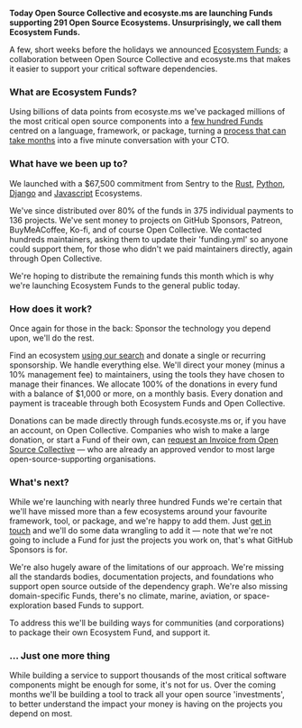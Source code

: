 __Today Open Source Collective and ecosyste.ms are launching Funds supporting 291 Open Source Ecosystems. Unsurprisingly, we call them Ecosystem Funds.__

A few, short weeks before the holidays we announced [Ecosystem Funds](https://opencollective.com/opensource/updates/ecosystem-funds-curated-support-for-your-critical-software-dependencies); a collaboration between Open Source Collective and ecosyste.ms that makes it easier to support your critical software dependencies. 

### What are Ecosystem Funds?

Using billions of data points from ecosyste.ms we've packaged millions of the most critical open source components into a [few hundred Funds](https://funds.ecosyste.ms/funds/all) centred on a language, framework, or package, turning a [process that can take months](https://opensource.microsoft.com/blog/2024/06/27/5-things-we-learned-from-sponsoring-a-sampling-of-our-open-source-dependencies/) into a five minute conversation with your CTO.

### What have we been up to?

We launched with a $67,500 commitment from Sentry to the [Rust](https://funds.ecosyste.ms/funds/rust), [Python](https://funds.ecosyste.ms/funds/python), [Django](https://funds.ecosyste.ms/funds/django) and [Javascript](https://funds.ecosyste.ms/funds/javascript) Ecosystems. 

We've since distributed over 80% of the funds in 375 individual payments to 136 projects. We've sent money to projects on GitHub Sponsors, Patreon, BuyMeACoffee, Ko-fi, and of course Open Collective. We contacted hundreds maintainers, asking them to update their 'funding.yml' so anyone could support them, for those who didn't we paid maintainers directly, again through Open Collective.

We're hoping to distribute the remaining funds this month which is why we're launching Ecosystem Funds to the general public today. 

### How does it work?

Once again for those in the back: Sponsor the technology you depend upon, we'll do the rest. 

Find an ecosystem [using our search](https://funds.ecosyste.ms/funds/all) and donate a single or recurring sponsorship. We handle everything else. We'll direct your money (minus a 10% management fee) to maintainers, using the tools they have chosen to manage their finances. We allocate 100% of the donations in every fund with a balance of $1,000 or more, on a monthly basis. Every donation and payment is traceable through both Ecosystem Funds and Open Collective. 

Donations can be made directly through funds.ecosyste.ms or, if you have an account, on Open Collective. Companies who wish to make a large donation, or start a Fund of their own, can [request an Invoice from Open Source Collective](mailto://hello@oscollective.org) — who are already an approved vendor to most large open-source-supporting organisations. 

### What's next?

While we're launching with nearly three hundred Funds we're certain that we'll have missed more than a few ecosystems around your favourite framework, tool, or package, and we're happy to add them. Just [get in touch](mailto:funds@ecosyste.ms) and we'll do some data wrangling to add it — note that we're not going to include a Fund for just the projects you work on, that's what GitHub Sponsors is for. 

We're also hugely aware of the limitations of our approach. We're missing all the standards bodies, documentation projects, and foundations who support open source outside of the dependency graph. We're also missing domain-specific Funds, there's no climate, marine, aviation, or space-exploration based Funds to support. 

To address this we'll be building ways for communities (and corporations) to package their own Ecosystem Fund, and support it. 

### ... Just one more thing

While building a service to support thousands of the most critical software components might be enough for some, it's not for us. Over the coming months we'll be building a tool to track all your open source 'investments', to better understand the impact your money is having on the projects you depend on most. 
